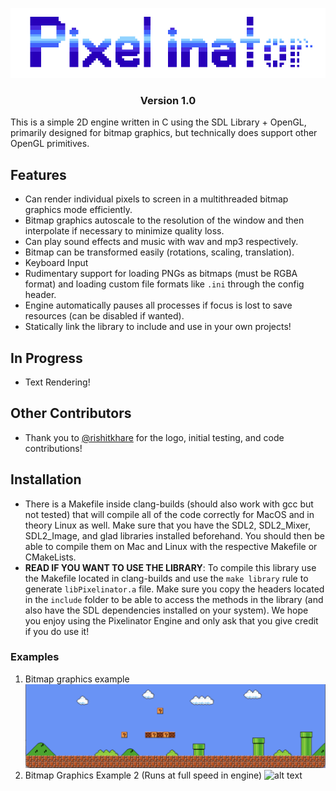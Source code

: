 <p align="center">
  <img src="imgs/Pixelinator_logo.png"/>
</p>

<h3 align="center">
Version 1.0
</h3>

This is a simple 2D engine written in C using the SDL Library + OpenGL, primarily designed for bitmap graphics,
but technically does support other OpenGL primitives.
## Features
- Can render individual pixels to screen in a multithreaded bitmap graphics mode efficiently.
- Bitmap graphics autoscale to the resolution of the window and then interpolate if necessary to minimize quality loss.
- Can play sound effects and music with wav and mp3 respectively.
- Bitmap can be transformed easily (rotations, scaling, translation).
- Keyboard Input
- Rudimentary support for loading PNGs as bitmaps (must be RGBA format) and loading custom file
  formats like ``.ini`` through the config header.
- Engine automatically pauses all processes if focus is lost to save resources (can be disabled if wanted).
- Statically link the library to include and use in your own projects!

## In Progress
- Text Rendering!

## Other Contributors
- Thank you to [@rishitkhare](https://github.com/rishitkhare) for the logo, initial testing, and code contributions!

## Installation
- There is a Makefile inside clang-builds (should also work with gcc but not tested) that will compile all of the code correctly
  for MacOS and in theory Linux as well. Make sure that you have the SDL2, SDL2_Mixer, SDL2_Image, and glad libraries installed beforehand.
  You should then be able to compile them on Mac and Linux with the respective Makefile or CMakeLists.
- **READ IF YOU WANT TO USE THE LIBRARY**: To compile this library use the Makefile located in clang-builds and use the 
  ``make library`` rule to generate ``libPixelinator.a`` file. Make sure you copy the headers located in the ``include`` folder
  to be able to access the methods in the library (and also have the SDL dependencies installed on your system). We hope you enjoy
  using the Pixelinator Engine and only ask that you give credit if you do use it!

### Examples
1. Bitmap graphics example
![alt text](imgs/bitmapexample1.png?raw=true)
2. Bitmap Graphics Example 2 (Runs at full speed in engine)
![alt text](imgs/demo2.gif?raw=true)

